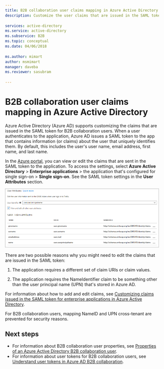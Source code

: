 ```yaml
---
title: B2B collaboration user claims mapping in Azure Active Directory | Microsoft Docs
description: Customize the user claims that are issued in the SAML token for Azure Active Directory (Azure AD) B2B users.

services: active-directory
ms.service: active-directory
ms.subservice: B2B
ms.topic: conceptual
ms.date: 04/06/2018

ms.author: mimart
author: msmimart
manager: daveba
ms.reviewer: sasubram

---
```


# B2B collaboration user claims mapping in Azure Active Directory

Azure Active Directory (Azure AD) supports customizing the claims that are issued in the SAML token for B2B collaboration users. When a user authenticates to the application, Azure AD issues a SAML token to the app that contains information (or claims) about the user that uniquely identifies them. By default, this includes the user's user name, email address, first name, and last name.

In the [Azure portal](https://portal.azure.com), you can view or edit the claims that are sent in the SAML token to the application. To access the settings, select **Azure Active Directory** > **Enterprise applications** > the application that's configured for single sign-on > **Single sign-on**. See the SAML token settings in the **User Attributes** section.

![Shows the SAML token attributes in the UI](media/claims-mapping/view-claims-in-saml-token.png)

There are two possible reasons why you might need to edit the claims that are issued in the SAML token:

1. The application requires a different set of claim URIs or claim values.

2. The application requires the NameIdentifier claim to be something other than the user principal name (UPN) that's stored in Azure AD.

For information about how to add and edit claims, see [Customizing claims issued in the SAML token for enterprise applications in Azure Active Directory](../develop/active-directory-saml-claims-customization.md).

For B2B collaboration users, mapping NameID and UPN cross-tenant are prevented for security reasons.

## Next steps

- For information about B2B collaboration user properties, see [Properties of an Azure Active Directory B2B collaboration user](user-properties.md).
- For information about user tokens for B2B collaboration users, see [Understand user tokens in Azure AD B2B collaboration](user-token.md).

